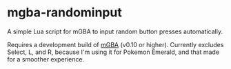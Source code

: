 # mgba-randominput
A simple Lua script for mGBA to input random button presses automatically.

Requires a development build of [mGBA](https://mgba.io/) (v0.10 or higher). Currently excludes Select, L, and R, because I'm using it for Pokemon Emerald, and that made for a smoother experience.
